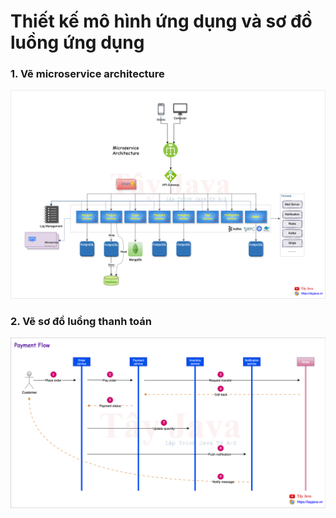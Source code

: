 # Thiết kế mô hình ứng dụng và sơ đồ luồng ứng dụng
### 1. Vẽ microservice architecture

![MicroserviceFullSeries.png](MicroserviceFullSeries.png)

### 2. Vẽ sơ đồ luồng thanh toán

![PaymentFlow.png](PaymentFlow.png)